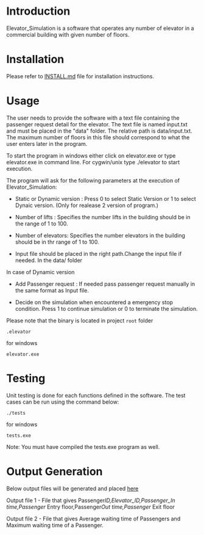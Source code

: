 # Introduction

Elevator_Simulation is a software that operates any number of elevator in a commercial building with given number of floors.

# Installation

Please refer to [INSTALL.md](https://github.com/MaazJamal/elevator_simulator/blob/devel/INSTALL.md) file for installation instructions.

# Usage

The user needs to provide the software with a text file containing the passenger request detail for the elevator. The text file is named input.txt and must be placed in the "data" folder. The relative path is data/input.txt. The maximum number of floors in this file should correspond to what the user enters later in the program.

To start the program in windows either click on elevator.exe or type elevator.exe in command line. For cygwin/unix type ./elevator to start execution.

The program will ask for the following parameters at the execution of Elevator_Simulation:

- Static or Dynamic version : Press 0 to select Static Version or 1 to select Dynaic version. (Only for realease 2 version of program.)

- Number of lifts : Specifies the number lifts in the building should be in the range of 1 to 100.

- Number of elevators: Specifies the number elevators in the building should be in thr range of 1 to 100.

- Input file should be placed in the right path.Change the input file if needed. In the data/ folder

In case of Dynamic version

- Add Passenger request : If needed pass passenger request manually in the same format as Input file.

- Decide on the simulation when encountered a emergency stop condition. Press 1 to continue simulation or 0 to terminate the simulation.

Please note that the binary is located in project `root` folder

```
.elevator
```

for windows

```
elevator.exe
```

# Testing

Unit testing is done for each functions defined in the software. The test cases can be run using the command below:

```
./tests
```

for windows

```
tests.exe
```

Note: You must have compiled the tests.exe program as well.

# Output Generation

Below output files will be generated and placed [here](https://github.com/MaazJamal/elevator_simulator/blob/devel/data/)

Output file 1 - File that gives Passenger*ID,Elevator_ID,Passenger_In time,Passenger* Entry floor,Passenger*Out time,Passenger* Exit floor

Output file 2 - File that gives Average waiting time of Passengers and Maximum waiting time of a Passenger.
